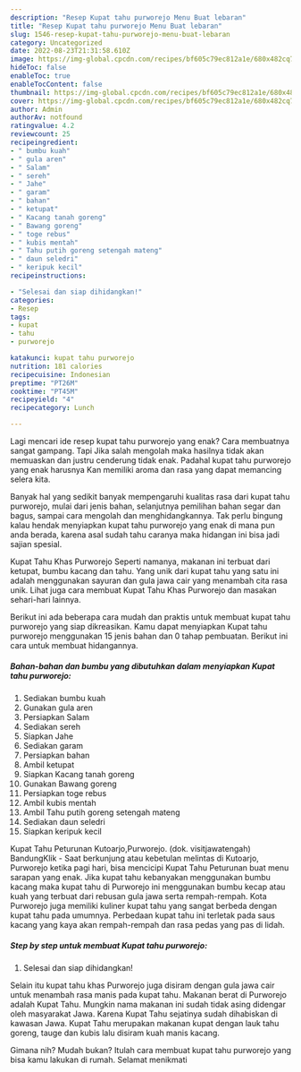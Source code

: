 ```yaml
---
description: "Resep Kupat tahu purworejo Menu Buat lebaran"
title: "Resep Kupat tahu purworejo Menu Buat lebaran"
slug: 1546-resep-kupat-tahu-purworejo-menu-buat-lebaran
category: Uncategorized
date: 2022-08-23T21:31:58.610Z
image: https://img-global.cpcdn.com/recipes/bf605c79ec812a1e/680x482cq70/kupat-tahu-purworejo-foto-resep-utama.jpg
hideToc: false
enableToc: true
enableTocContent: false
thumbnail: https://img-global.cpcdn.com/recipes/bf605c79ec812a1e/680x482cq70/kupat-tahu-purworejo-foto-resep-utama.jpg
cover: https://img-global.cpcdn.com/recipes/bf605c79ec812a1e/680x482cq70/kupat-tahu-purworejo-foto-resep-utama.jpg
author: Admin
authorAv: notfound
ratingvalue: 4.2
reviewcount: 25
recipeingredient:
- " bumbu kuah"
- " gula aren"
- " Salam"
- " sereh"
- " Jahe"
- " garam"
- " bahan"
- " ketupat"
- " Kacang tanah goreng"
- " Bawang goreng"
- " toge rebus"
- " kubis mentah"
- " Tahu putih goreng setengah mateng"
- " daun seledri"
- " keripuk kecil"
recipeinstructions:

- "Selesai dan siap dihidangkan!"
categories:
- Resep
tags:
- kupat
- tahu
- purworejo

katakunci: kupat tahu purworejo 
nutrition: 181 calories
recipecuisine: Indonesian
preptime: "PT26M"
cooktime: "PT45M"
recipeyield: "4"
recipecategory: Lunch

---
```



Lagi mencari ide resep kupat tahu purworejo yang enak? Cara membuatnya sangat gampang. Tapi Jika salah mengolah maka hasilnya tidak akan memuaskan dan justru cenderung tidak enak. Padahal kupat tahu purworejo yang enak harusnya Kan memiliki aroma dan rasa yang dapat memancing selera kita.


Banyak hal yang sedikit banyak mempengaruhi kualitas rasa dari kupat tahu purworejo, mulai dari jenis bahan, selanjutnya pemilihan bahan segar dan bagus, sampai cara mengolah dan menghidangkannya. Tak perlu bingung kalau hendak menyiapkan kupat tahu purworejo yang enak di mana pun anda berada, karena asal sudah tahu caranya maka hidangan ini bisa jadi sajian spesial.

Kupat Tahu Khas Purworejo Seperti namanya, makanan ini terbuat dari ketupat, bumbu kacang dan tahu. Yang unik dari kupat tahu yang satu ini adalah menggunakan sayuran dan gula jawa cair yang menambah cita rasa unik. Lihat juga cara membuat Kupat Tahu Khas Purworejo dan masakan sehari-hari lainnya.


Berikut ini ada beberapa cara mudah dan praktis untuk membuat kupat tahu purworejo yang siap dikreasikan. Kamu dapat menyiapkan Kupat tahu purworejo menggunakan 15 jenis bahan dan 0 tahap pembuatan. Berikut ini cara untuk membuat hidangannya.

<!--inarticleads1-->

##### Bahan-bahan dan bumbu yang dibutuhkan dalam menyiapkan Kupat tahu purworejo:

1. Sediakan  bumbu kuah
1. Gunakan  gula aren
1. Persiapkan  Salam
1. Sediakan  sereh
1. Siapkan  Jahe
1. Sediakan  garam
1. Persiapkan  bahan
1. Ambil  ketupat
1. Siapkan  Kacang tanah goreng
1. Gunakan  Bawang goreng
1. Persiapkan  toge rebus
1. Ambil  kubis mentah
1. Ambil  Tahu putih goreng setengah mateng
1. Sediakan  daun seledri
1. Siapkan  keripuk kecil


Kupat Tahu Peturunan Kutoarjo,Purworejo. (dok. visitjawatengah) BandungKlik - Saat berkunjung atau kebetulan melintas di Kutoarjo, Purworejo ketika pagi hari, bisa mencicipi Kupat Tahu Peturunan buat menu sarapan yang enak. Jika kupat tahu kebanyakan menggunakan bumbu kacang maka kupat tahu di Purworejo ini menggunakan bumbu kecap atau kuah yang terbuat dari rebusan gula jawa serta rempah-rempah. Kota Purworejo juga memiliki kuliner kupat tahu yang sangat berbeda dengan kupat tahu pada umumnya. Perbedaan kupat tahu ini terletak pada saus kacang yang kaya akan rempah-rempah dan rasa pedas yang pas di lidah. 

<!--inarticleads2-->

##### Step by step untuk membuat Kupat tahu purworejo:


1. Selesai dan siap dihidangkan!

Selain itu kupat tahu khas Purworejo juga disiram dengan gula jawa cair untuk menambah rasa manis pada kupat tahu. Makanan berat di Purworejo adalah Kupat Tahu. Mungkin nama makanan ini sudah tidak asing didengar oleh masyarakat Jawa. Karena Kupat Tahu sejatinya sudah dihabiskan di kawasan Jawa. Kupat Tahu merupakan makanan kupat dengan lauk tahu goreng, tauge dan kubis lalu disiram kuah manis kacang. 

Gimana nih? Mudah bukan? Itulah cara membuat kupat tahu purworejo yang bisa kamu lakukan di rumah. Selamat menikmati
